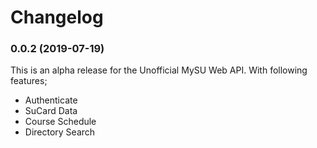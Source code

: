 # Changelog

### 0.0.2 (2019-07-19)

This is an alpha release for the Unofficial MySU Web API. With following features;

- Authenticate
- SuCard Data
- Course Schedule
- Directory Search
